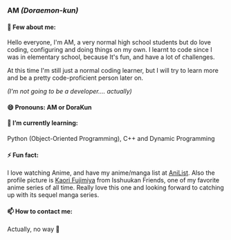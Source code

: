 ### AM *(Doraemon-kun)*
#### 📝 Few about me:

Hello everyone, I'm AM, a very normal high school students but do love coding, configuring and doing things on my own.
I learnt to code since I was in elementary school, because It's fun, and have a lot of challenges.

At this time I'm still just a normal coding learner, but I will try to learn more and be a pretty code-proficient person later on. 

*(I'm not going to be a developer.... actually)*

#### 😄 Pronouns: AM or DoraKun

#### 🌱 I’m currently learning: 

Python (Object-Oriented Programming), C++ and Dynamic Programming

#### ⚡ Fun fact:

I love watching Anime, and have my anime/manga list at [AniList](https://anilist.co/user/DoraKun/). Also the profile picture is [Kaori Fujimiya](https://anilist.co/character/88037/Kaori-Fujimiya) from Isshuukan Friends, one of my favorite anime series of all time. Really love this one and looking forward to catching up with its sequel manga series.

#### 📫 How to contact me: 
Actually, no way 🥲
